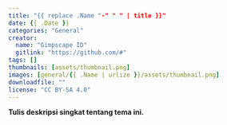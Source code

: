 ```yaml
---
title: "{{ replace .Name "-" " " | title }}"
date: {{ .Date }}
categories: "General"
creator: 
  name: "Gimpscape ID"
  gitlink: "https://github.com/#"
tags: []
thumbnails: [assets/thumbnail.png]
images: [general/{{ .Name | urlize }}/assets/thumbnail.png]
downloadfile: ""
license: "CC BY-SA 4.0"
---
```

**Tulis deskripsi singkat tentang tema ini.**
<!--silakan edit bagian nama, gitlink, thumbnail, link dowload, lisensi jika diperlukan, serta deskripsi-->
